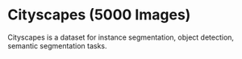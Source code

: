 # Cityscapes (5000 Images)

Cityscapes is a dataset for instance segmentation, object detection, semantic segmentation tasks.